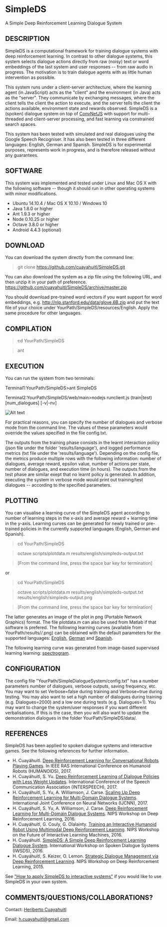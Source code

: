 # SimpleDS
A Simple Deep Reinforcement Learning Dialogue System

DESCRIPTION
-----------
SimpleDS is a computational framework for training dialogue systems with deep reinforcement learning. In contrast to other dialogue systems, this system selects dialogue actions directly from raw (noisy) text or word embeddings of the last system and user responses -- from raw audio in progress. The motivation is to train dialogue agents with as little human intervention as possible.

This system runs under a client-server architecture, where the learning agent (in JavaScript) acts as the "client" and the environment (in Java) acts as the "server". They communicate by exchanging messages, where the client tells the client the action to execute, and the server tells the client the actions available, environment state and rewards observed. SimpleDS is a (spoken) dialogue system on top of [ConvNetJS](http://cs.stanford.edu/people/karpathy/convnetjs/) with support for multi-threaded and client-server processing, and fast learning via constrained search spaces.

This system has been tested with simulated and real dialogues using the Google Speech Recogniser. It has also been tested in three different languages: English, German and Spanish. SimpleDS is for experimental purposes, represents work in progress, and is therefore released without any guarantees.

SOFTWARE
--------
This system was implemented and tested under Linux and Mac OS X with the following software -- though it should run in other operating systems with minor modifications.
+ Ubuntu 14.10.4 / Mac OS X 10.10 / Windows 10
+ Java 1.8.0 or higher
+ Ant 1.9.3 or higher
+ Node 0.10.25 or higher
+ Octave 3.8.0 or higher
+ Android 4.4.3 (optional)

DOWNLOAD
--------
You can download the system directly from the command line:

>git clone https://github.com/cuayahuitl/SimpleDS.git

You can also download the system as a zip file using the following URL, 
and then unzip it in your path of preference. 
https://github.com/cuayahuitl/SimpleDS/archive/master.zip 

You should download pre-trained word vectors if you want support for word embeddings, e.g. http://nlp.stanford.edu/data/glove.6B.zip and put the text file of your choice under YourPath/SimpleDS/resources/English. Apply the same procedure for other languages.

COMPILATION
-----------
>cd YourPath/SimpleDS

>ant

EXECUTION
---------
You can run the system from two terminals:

Terminal1:YourPath/SimpleDS>ant SimpleDS

Terminal2:YourPath/SimpleDS/web/main>nodejs runclient.js (train|test) [num_dialogues] [-v|-nv]

![Alt text](https://github.com/cuayahuitl/SimpleDS/blob/master/screenshots/Screenshot-SimpleDS-WordEmbedding.png "Example screenshot of SimpleDS at test time (Dialogues=1, Verbose=true)")

For practical reasons, you can specify the number of dialogues and verbose mode from the command line. The values of these parameters would override the values specified in the file config.txt.

The outputs from the training phase consists in the learnt interaction policy (json file under the folder 'results/language'), and logged performance metrics (txt file under the 'results/language'). Depending on the config file, the metrics produce multiple rows with the following information: number of dialogues, average reward, epsilon value, number of actions per state, number of dialogues, and execution time (in hours). The outputs from the test phase are similar exept that no learnt policy is generated. In addition, executing the system in verbose mode would print out training/test dialogues -- according to the specified parameters.

PLOTTING
--------
You can visualise a learning curve of the SimpleDS agent according to number of learning steps in the x-axis and average reward + learning time in the y-axis. Learning curves can be generated for newly trained or pre-trained policies in the currently supported languages (English, German and Spanish).

>cd YourPath/SimpleDS

>octave scripts/plotdata.m results/english/simpleds-output.txt

>[From the command line, press the space bar key for termination]

or 

>cd YourPath/SimpleDS

>octave scripts/plotdata.m results/english/simpleds-output.txt results/english/simpleds-output.png

>[From the command line, press the space bar key for termination]

The latter generates an image of the plot in png (Portable Network Graphics) format. The file plotdata.m can also be used from Matlab if that software is prefered. The following learning curves (available from YourPath/results/*/*.png) can be obtained with the default parameters for the supported languages: [English](https://github.com/cuayahuitl/SimpleDS/blob/master/results/english/simpleds-output-wordembedding.png), [German](https://github.com/cuayahuitl/SimpleDS/blob/master/results/german/simpleds-output.png) and [Spanish](https://github.com/cuayahuitl/SimpleDS/blob/master/results/spanish/simpleds-output.png).

The following learning curve was generated from image-based supervised learning learning: [spectrogram](https://github.com/cuayahuitl/SimpleDS/blob/master/results/pixels/simpleds-output.png).

CONFIGURATION
-------------
The config file "YourPath/SimpleDialogueSystem/config.txt" has a number parameters number of dialogues, verbose outputs, saving frequency, etc. You may want to set Verbose=false during training and Verbose=true during testing. You may also want to set a high number of dialogues during training (e.g. Dialogues=2000) and a low one during tests (e.g. Dialogues=1). You may want to change the system/user responses if you want different verbalisations. If this is the case, then you will also want to update the demonstration dialogues in the folder YourPath/SimpleDS/data/.

REFERENCES
----------
SimpleDS has been applied to spoken dialogue systems and interactive games. See the following references for further information.

+ H. Cuayáhuitl. [Deep Reinforcement Learning for Conversational Robots Playing Games](http://eprints.lincoln.ac.uk/29060/). In IEEE RAS International Conference on Humanoid Robots (HUMANOIDS), 2017.
+ H. Cuayáhuitl, S. Yu. [Deep Reinforcement Learning of Dialogue Policies with Less Weight Updates](http://eprints.lincoln.ac.uk/27676/1/multids-interspeech2017.pdf). International Conference of the Speech Communication Association (INTERSPEECH), 2017.
+ H. Cuayáhuitl, S. Yu, A. Williamson, J. Carse. [Scaling Up Deep Reinforcement Learning for Multi-Domain Dialogue Systems](http://eprints.lincoln.ac.uk/26622/1/PID4664349.pdf). International Joint Conference on Neural Networks (IJCNN), 2017.
+ H. Cuayáhuitl, S. Yu, A. Williamson, J. Carse. [Deep Reinforcement Learning for Multi-Domain Dialogue Systems](https://arxiv.org/pdf/1611.08675.pdf). NIPS Workshop on Deep Reinforcement Learning, 2016.
+ H. Cuayáhuitl, G. Couly, G. Olalainty. [Training an Interactive Humanoid Robot Using Multimodal Deep Reinforcement Learning](https://arxiv.org/pdf/1611.08666.pdf). NIPS Workshop on the Future of Interactive Learning Machines, 2016.
+ H. Cuayáhuitl. [SimpleDS: A Simple Deep Reinforcement Learning Dialogue System](http://arxiv.org/abs/1601.04574). International Workshop on Spoken Dialogue Systems (IWSDS), 2016.
+ H. Cuayáhuitl, S. Keizer, O. Lemon. [Strategic Dialogue Management via Deep Reinforcement Learning](https://arxiv.org/pdf/1511.08099v1.pdf). NIPS Workshop on Deep Reinforcement Learning, 2015.

See ["How to apply SimpleDS to interactive systems"](https://github.com/cuayahuitl/SimpleDS/blob/master/doc/How2UseSimpleDS.txt) if you would like to use SimpleDS in your own system.

COMMENTS/QUESTIONS/COLLABORATIONS?
-------------------
Contact: [Heriberto Cuayahuitl](http://staff.lincoln.ac.uk/hcuayahuitl)

Email: h.cuayahuitl@gmail.com

